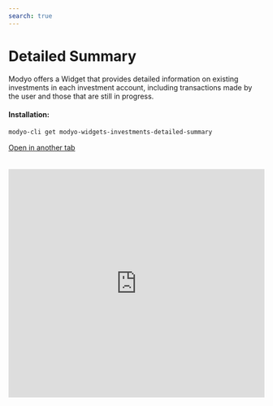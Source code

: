```yaml
---
search: true
---
```


# Detailed Summary

Modyo offers a Widget that provides detailed information on existing investments in each investment account, including transactions made by the user and those that are still in progress.

#### Installation:

```bash
modyo-cli get modyo-widgets-investments-detailed-summary
```

[Open in another tab](https://widgets-es.modyo.com/inversiones/resumen-detallado)

 <iframe id="widgetFrame" src="https://widgets-es.modyo.com/inversiones/resumen-detallado" width="100%"  frameBorder="0" style="min-height:449px;overflow:auto;margin-top:20px;"/> 

| Functionality                   | Description                                                                                                                                        |
|---------------------------------|----------------------------------------------------------------------------------------------------------------------------------------------------|
| Investment Detail          | Deliver a set of individual summaries for all investments that are included in the equity.                                     |
| Summary by Investment Account | Displays the grouped totals of the various investments that exist within a specific investment account.                               |
| Transit Operations         | Displays customer-instructed operations that are still in pending status.                                                             |
| Latest Movements             | Displays the latest moves made in the revised investment account.                                                                     |
| Summary by Product            | Shows the totals of investments included for each type of investment existing in the equity.                                           |
| Summary by Currency              | It shows the aggregated totals of the various investments that exist within the equity, considering each available currency (CLP, USD, EUR). |

 <script> 

 export default {
 mounted () {

 function setFrameHeightCo (id, ht) {
 var ifrm = document.getElementById (id);
 if (ifrm) {
 ifrm.style.height = ht + 4 + "px";
 }
 }
 //iframed document sends its height using postMessage
 function HandleDoCheightMsg (e) {
 //check origin
 if (e.origin === 'https://widgets-es.modyo.com') {
 //parse data
 var data = json.parse (e.data);

 console.log ('data: ', data)
 //check data object
 if (data ['doChight']) {
 setFrameHeightCo ('WidgetFrame', data ['DoChight']);
 } else {
 SetFrameHeightCo ('WidgetFrame', 700);
 }
 }
 }

 //assign message handler
 if (Window.addEventListener) {
 Window.addEventListener ('message', HandleDoCheightMSG, false);
 }
 }
 }

 </script> 
